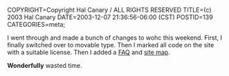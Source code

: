 COPYRIGHT=Copyright Hal Canary / ALL RIGHTS RESERVED
TITLE=(c) 2003 Hal Canary
DATE=2003-12-07 21:36:56-06:00 (CST)
POSTID=139
CATEGORIES=meta;

I went through and made a bunch of changes to wohc this weekend. First, I finally switched over to movable type. Then I marked all code on the site with a suitable license. Then I added a [FAQ](/p/faq/) and [site map](/p/sitemap/).

**Wonderfully** wasted time.

